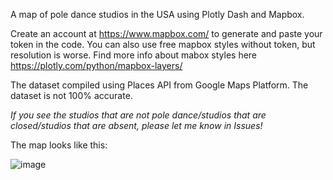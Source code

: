 A map of pole dance studios in the USA using Plotly Dash and Mapbox.  

Create an account at https://www.mapbox.com/ to generate and paste your token in the code. You can also use free mapbox styles without token, but resolution is worse.
Find more info about mabox styles here https://plotly.com/python/mapbox-layers/

The dataset compiled using Places API from Google Maps Platform. The dataset is not 100% accurate.  

*If you see the studios that are not pole dance/studios that are closed/studios that are absent, please let me know in Issues!*

The map looks like this:

![image](https://user-images.githubusercontent.com/76028917/232584069-ee22cf77-2d93-45ed-899d-ab77e5099f20.png)

